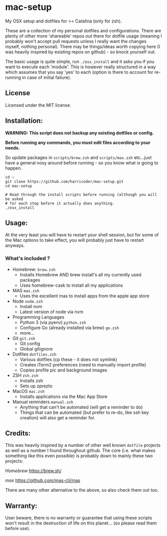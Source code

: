 # mac-setup

My OSX setup and dotfiles for >= Catalina (only for zsh).

These are a collection of my personal dotfiles and configurations. There are
plenty of other more 'shareable' repos out there for dotfile usage (meaning
I probably won't accept pull requests unless I really want the changes myself,
nothing personal). There may be things/ideas worth copying here (I was
heavily inspired by existing repos on github) - so knock yourself out.

The basic usage is quite simple, run `./osx_install` and it asks you if you 
want to execute each 'module'. This is however really structured in a way which
assumes that you say 'yes' to each (option is there to account for re-running
in case of initial failure).


## License
Licensed under the MIT license.


## Installation:

**WARNING: This script does not backup any existing dotfiles or config.**

**Before running any commands, you must edit files according to your needs.**

So update packages in `scripts/brew.zsh` and `scripts/mas.zsh` etc...just have
a general nosy around before running - so you know what is going to happen.

```
cd ~
git clone https://github.com/harricoder/mac-setup.git
cd mac-setup

# Read through the install scripts before running (although you will be asked
# for each step before it actually does anything.
./osx_install
```


## Usage:

At the very least you will have to restart your shell session, but for some of
the Mac options to take effect, you will probably just have to restart anyways.

### What's included ?

+ Homebrew: `brew.zsh`
  + Installs Homebrew AND brew install's all my currently used packages
  + Uses homebrew-cask to install all my applications
+ MAS `mas.zsh`
  + Uses the excellent mas to install apps from the apple app store
+ Node `node.zsh`
  + Install nvm
  + Latest version of node via nvm
+ Programming Languages
  + Python 3 (via pyenv) `python.zsh`
  + Configure Go (already installed via brew) `go.zsh`
  + more...
+ Git `git.zsh`
  + Git config
  + Global gitignore
+ Dotfiles `dotfiles.zsh`
  + Various dotfiles (cp these - it does not symlink)
  + Creates iTerm2 preferences (need to manually import profile)
  + Copies profile pic and background images
+ ZSH `zsh.zsh`
  + Installs zsh
  + Sets up zprezto
+ MacOS `mac.zsh`
  + Installs applications via the Mac App Store
+ Manual reminders `manual.zsh`
  + Anything that can't be automated (will get a reminder to do)
  + Things that can be automated (but prefer to re-do, like ssh key creation)
    will also get a reminder for.


## Credits:

This was heavily inspired by a number of other well known `dotfile` projects as
well as a number I found throughout github. The core (i.e. what makes something
like this even possible) is probably down to mainly these two projects:

*Homebrew*
https://brew.sh/

*mas*
https://github.com/mas-cli/mas

There are many other alternative to the above, so also check them out too.

## Warranty:

User beware, there is no warranty or guarantee that using these scripts won't 
result in the destruction of life on this planet...
(so please read them before use).
